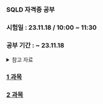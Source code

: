 ### SQLD 자격증 공부

### 시험일 : 23.11.18 / 10:00 ~ 11:30

### 공부 기간 : ~ 23.11.18

<details>
<summary>참고 자료</summary>
- 개념 공부 : 2시간 완성 SQLD 핵심 요약(유튜브)
    - 1과목 (https://www.youtube.com/watch?v=gmMaH5mMJ9M&ab_channel=EPASSKOREA)
    - 2과목 (https://www.youtube.com/watch?v=mKCQLJCwZ_8&ab_channel=EPASSKOREA)

- 기출 문제 : 00회 ~ 00회
</details>

### [1 과목](./lesson_1.md)

### [2 과목](./lesson_2.md)
